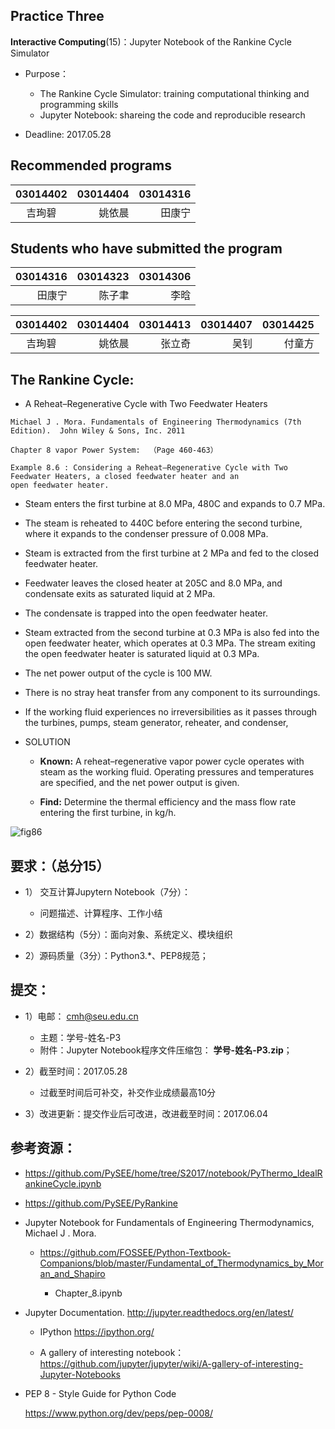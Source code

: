 

## Practice Three

**Interactive Computing**(15)：Jupyter Notebook of the Rankine Cycle Simulator 
  
* Purpose： 
   * The Rankine Cycle Simulator: training computational thinking and  programming skills   
   * Jupyter Notebook: shareing the code and reproducible research

* Deadline: 2017.05.28

## Recommended programs
 
|03014402    |  03014404 |03014316 |
|:--------:| ----------:|-------:|
|  吉珣碧  | 姚依晨   |    田康宁 | 

## Students who have submitted the program

|03014316 |03014323 |03014306 |
|-------:|---------:|--------:|
| 田康宁  | 陈子聿   |  李晗   |

|03014402  | 03014404 |03014413 |03014407 |03014425 |
|:--------:| --------:|--------:|-------:|---------:|
|  吉珣碧   | 姚依晨   |   张立奇 | 吴钊   | 付童方    |

## The Rankine Cycle: 

* A Reheat–Regenerative Cycle with Two Feedwater Heaters
```
Michael J . Mora. Fundamentals of Engineering Thermodynamics (7th Edition).  John Wiley & Sons, Inc. 2011

Chapter 8 vapor Power System:  （Page 460-463）

Example 8.6 : Considering a Reheat–Regenerative Cycle with Two Feedwater Heaters, a closed feedwater heater and an
open feedwater heater. 
```
   * Steam enters the first turbine at 8.0 MPa, 480C and expands to 0.7 MPa. 

   * The steam is reheated to 440C before entering the second turbine, where it expands to the condenser pressure of 0.008 MPa.

   * Steam is extracted from the first turbine at 2 MPa and fed to the closed feedwater heater. 

   * Feedwater leaves the closed heater at 205C and 8.0 MPa, and condensate exits as saturated liquid at 2 MPa. 

   * The condensate is trapped into the open feedwater heater. 

   * Steam extracted from the second turbine at 0.3 MPa is also fed into the open feedwater heater, which operates at 0.3 MPa. The stream exiting the open feedwater heater is saturated liquid
at 0.3 MPa. 
 
   * The net power output of the cycle is 100 MW. 

   * There is no stray heat transfer from any component to its surroundings. 

   * If the working fluid experiences no irreversibilities as it passes through the turbines, pumps, steam generator, reheater, and condenser, 

* SOLUTION

   * **Known:** A reheat–regenerative vapor power cycle operates with steam as the working fluid. Operating pressures
and temperatures are specified, and the net power output is given.

   * **Find:** Determine the thermal efficiency and the mass flow rate entering the first turbine, in kg/h.

![fig86](fig86.jpg)  

## 要求：（总分15）

* 1）	交互计算Jupytern Notebook（7分）：
   * 问题描述、计算程序、工作小结

* 2）数据结构（5分）：面向对象、系统定义、模块组织

* 2）源码质量（3分）：Python3.*、PEP8规范；

## 提交：
* 1）电邮： cmh@seu.edu.cn
   * 主题：学号-姓名-P3
   * 附件：Jupyter Notebook程序文件压缩包： **学号-姓名-P3.zip**；

* 2）截至时间：2017.05.28
   * 过截至时间后可补交，补交作业成绩最高10分

* 3）改进更新：提交作业后可改进，改进截至时间：2017.06.04

## 参考资源：

*  https://github.com/PySEE/home/tree/S2017/notebook/PyThermo_IdealRankineCycle.ipynb
 
*  https://github.com/PySEE/PyRankine

*  Jupyter Notebook for Fundamentals of Engineering Thermodynamics, Michael J . Mora. 

   * https://github.com/FOSSEE/Python-Textbook-Companions/blob/master/Fundamental_of_Thermodynamics_by_Moran_and_Shapiro
   
     * Chapter_8.ipynb

* Jupyter Documentation. http://jupyter.readthedocs.org/en/latest/
    
    * IPython https://ipython.org/
    
    * A gallery of interesting notebook：https://github.com/jupyter/jupyter/wiki/A-gallery-of-interesting-Jupyter-Notebooks

* PEP 8 - Style Guide for Python Code 

   https://www.python.org/dev/peps/pep-0008/


  

